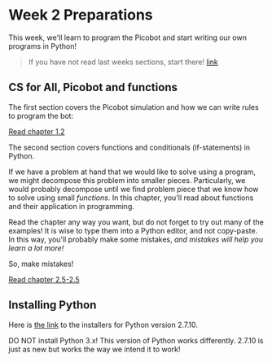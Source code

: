 # Week 2 Preparations

This week, we'll learn to program the Picobot and start writing our own programs in Python!

> If you have not read last weeks sections, start there!
> [link](https://progik.mprog.nl/preparation/week-1)

## CS for All, Picobot and functions


The first section covers the Picobot simulation and how we can write rules to program the bot:

[Read chapter 1.2](https://www.cs.hmc.edu/csforall/Introduction/Introduction.html#picobot)

The second section covers functions and conditionals (if-statements) in Python.

If we have a problem at hand that we would like to solve using a program, we might decompose this problem into smaller pieces. Particularly, we would probably decompose until we find problem piece that we know how to solve using small *functions*. In this chapter, you'll read about functions and their application in programming.

Read the chapter any way you want, but do not forget to try out many of the examples! It is wise to type them into a Python editor, and not copy-paste. In this way, you'll probably make some mistakes, *and mistakes will help you learn a lot more!*

So, make mistakes!

[Read chapter 2.5-2.5](https://www.cs.hmc.edu/csforall/FunctionalProgramming/functionalprogramming.html#functioning-in-python)

## Installing Python

Here is [the link](https://www.python.org/downloads/release/python-2710/) to the installers for Python version 2.7.10.

DO NOT install Python 3.x! This version of Python works differently. 2.7.10 is just as new but works the way we intend it to work!

